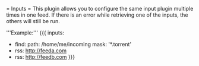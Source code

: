 = Inputs =
This plugin allows you to configure the same input plugin multiple times in one feed. If there is an error while retrieving one of the inputs, the others will still be run.

'''Example:'''
{{{
inputs:
  - find:
      path: /home/me/incoming
      mask: '*.torrent'
  - rss: http://feeda.com
  - rss: http://feedb.com
}}}